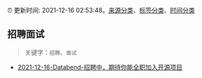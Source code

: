 :alarm_clock: 更新时间: 2021-12-16 02:53:48。[来源分类](../README.md)、[标签分类](../TAGS.md)、[时间分类](../TIMELINE.md)

## 招聘面试


> 关键字：`招聘`、`面试`



- [2021-12-16-Databend-招聘中，期待你能全职加入开源项目](https://www.v2ex.com/t/822516) 